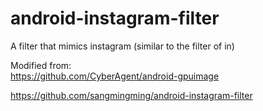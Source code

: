 # android-instagram-filter
  
A filter that mimics instagram (similar to the filter of in)


Modified from:  
https://github.com/CyberAgent/android-gpuimage

https://github.com/sangmingming/android-instagram-filter
